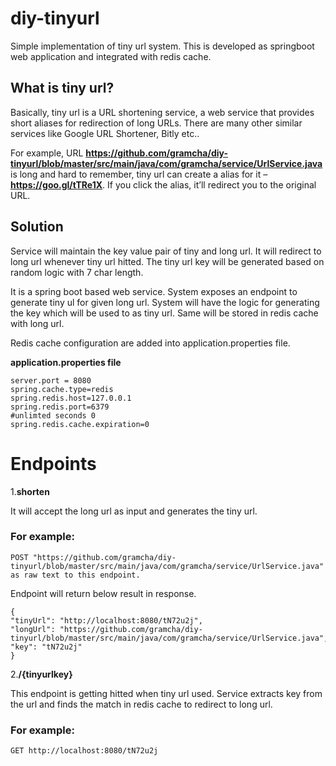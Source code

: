 # diy-tinyurl

Simple implementation of tiny url system. This is developed as springboot web application and integrated with redis cache.

## What is tiny url?
Basically, tiny url is a URL shortening service, a web service that provides short aliases for redirection of long URLs. There are many other similar services like Google URL Shortener, Bitly etc..

For example, URL **https://github.com/gramcha/diy-tinyurl/blob/master/src/main/java/com/gramcha/service/UrlService.java** is long and hard to remember, tiny url can create a alias for it – **https://goo.gl/tTRe1X**. If you click the alias, it’ll redirect you to the original URL.

## Solution
Service will maintain the key value pair of tiny and long url. It will redirect to long url whenever tiny url hitted. The tiny url key will be generated based on random logic with 7 char length.

It is a spring boot based web service. System exposes an endpoint to generate tiny ul for given long url. System will have the logic for generating the key which will be used to as tiny url. Same will be stored in redis cache with long url.

Redis cache configuration are added into application.properties file.

**application.properties file**

    server.port = 8080
    spring.cache.type=redis
    spring.redis.host=127.0.0.1
    spring.redis.port=6379
    #unlimted seconds 0
    spring.redis.cache.expiration=0

# Endpoints

1.**shorten**

It will accept the long url as input and generates the tiny url. 

### For example: 

    POST "https://github.com/gramcha/diy-tinyurl/blob/master/src/main/java/com/gramcha/service/UrlService.java" as raw text to this endpoint. 

Endpoint will return below result in response.

    {
    "tinyUrl": "http://localhost:8080/tN72u2j",
    "longUrl": "https://github.com/gramcha/diy-tinyurl/blob/master/src/main/java/com/gramcha/service/UrlService.java",
    "key": "tN72u2j"
    }

2.**/{tinyurlkey}**

This endpoint is getting hitted when tiny url used. Service extracts key from the url and finds the match in redis cache to redirect to long url.

### For example: 

    GET http://localhost:8080/tN72u2j
